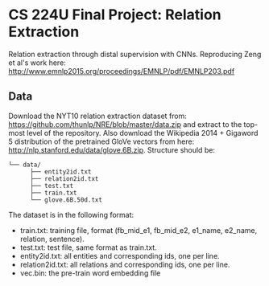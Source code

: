 # CS 224U Final Project: Relation Extraction
Relation extraction through distal supervision with CNNs. Reproducing Zeng et al's work here: http://www.emnlp2015.org/proceedings/EMNLP/pdf/EMNLP203.pdf

## Data
Download the NYT10 relation extraction dataset from: https://github.com/thunlp/NRE/blob/master/data.zip and extract to the top-most level of the repository. Also download the Wikipedia 2014 + Gigaword 5 distribution of the pretrained GloVe vectors from here: http://nlp.stanford.edu/data/glove.6B.zip. Structure should be:

```
└── data/
      ├── entity2id.txt
      ├── relation2id.txt
      ├── test.txt
      ├── train.txt
      └── glove.6B.50d.txt
```

The dataset is in the following format:
+ train.txt: training file, format (fb_mid_e1, fb_mid_e2, e1_name, e2_name, relation, sentence).
+ test.txt: test file, same format as train.txt.
+ entity2id.txt: all entities and corresponding ids, one per line.
+ relation2id.txt: all relations and corresponding ids, one per line.
+ vec.bin: the pre-train word embedding file
